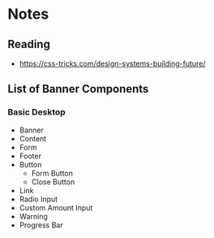 # Notes

## Reading

* https://css-tricks.com/design-systems-building-future/

## List of Banner Components

### Basic Desktop

* Banner
* Content
* Form
* Footer
* Button
  * Form Button 
  * Close Button
* Link
* Radio Input
* Custom Amount Input
* Warning
* Progress Bar
